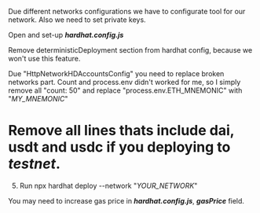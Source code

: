 Due different networks configurations we have to configurate tool for our network. Also we need to set private keys.

Open and set-up ***hardhat.config.js***

Remove deterministicDeployment section from hardhat config, because we won't use this feature.

Due "HttpNetworkHDAccountsConfig" you need to replace broken networks part.
Count and process.env didn't worked for me, so I simply remove all "count: 50" and replace "process.env.ETH_MNEMONIC" with "*MY_MNEMONIC*"

# Remove all lines thats include dai, usdt and usdc if you deploying to *testnet*.

5. Run npx hardhat deploy --network "*YOUR_NETWORK*"

You may need to increase gas price in ***hardhat.config.js***, ***gasPrice*** field.